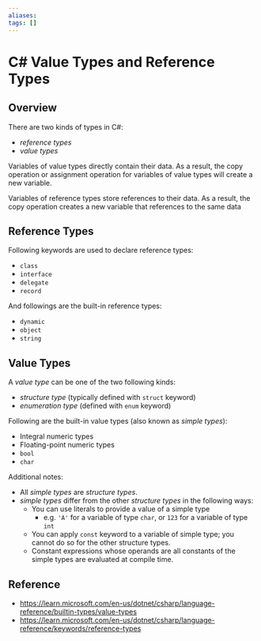 ```yaml
---
aliases: 
tags: []
---
```


# C\# Value Types and Reference Types

## Overview 

There are two kinds of types in C\#: 

* _reference types_ 
* _value types_

Variables of value types directly contain their data. As a result, the copy operation or assignment operation for variables of value types will create a new variable.

Variables of reference types store references to their data. As a result, the copy operation creates a new variable that references to the same data


## Reference Types

Following keywords are used to declare reference types:

* `class`
* `interface`
* `delegate`
* `record`

And followings are the built-in reference types:

* `dynamic`
* `object`
* `string`

## Value Types

A _value type_ can be one of the two following kinds:

* _structure type_ (typically defined with `struct` keyword)
* _enumeration type_ (defined with `enum` keyword)

Following are the built-in value types (also known as _simple types_):

* Integral numeric types
* Floating-point numeric types
* `bool`
* `char`

Additional notes:

* All _simple types_ are _structure types_.
* _simple types_ differ from the other _structure types_ in the following ways:
    * You can use literals to provide a value of a simple type
        * e.g. `'A'` for a variable of type `char`, or `123` for a variable of type `int`
    * You can apply `const` keyword to a variable of simple type; you cannot do so for the other structure types.
    * Constant expressions whose operands are all constants of the simple types are evaluated at compile time. 

## Reference

* https://learn.microsoft.com/en-us/dotnet/csharp/language-reference/builtin-types/value-types
* https://learn.microsoft.com/en-us/dotnet/csharp/language-reference/keywords/reference-types